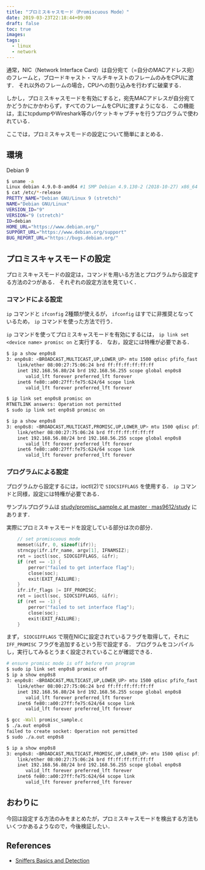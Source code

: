 ```yaml
---
title: "プロミスキャスモード（Promiscuous Mode）"
date: 2019-03-23T22:18:44+09:00
draft: false
toc: true
images:
tags: 
  - linux
  - network
---
```


通常，NIC（Network Interface Card）は自分宛て（=自分のMACアドレス宛）のフレームと，ブロードキャスト・マルチキャストのフレームのみをCPUに渡す．
それ以外のフレームの場合，CPUへの割り込みを行わずに破棄する．

しかし，プロミスキャスモードを有効にすると，宛先MACアドレスが自分宛てかどうかにかかわらず，すべてのフレームをCPUに渡すようになる．
この機能は，主にtcpdumpやWireshark等のパケットキャプチャを行うプログラムで使われている．

ここでは，プロミスキャスモードの設定について簡単にまとめる．

## 環境
Debian 9

```sh
$ uname -a
Linux debian 4.9.0-8-amd64 #1 SMP Debian 4.9.130-2 (2018-10-27) x86_64 GNU/Linux
$ cat /etc/*-release
PRETTY_NAME="Debian GNU/Linux 9 (stretch)"
NAME="Debian GNU/Linux"
VERSION_ID="9"
VERSION="9 (stretch)"
ID=debian
HOME_URL="https://www.debian.org/"
SUPPORT_URL="https://www.debian.org/support"
BUG_REPORT_URL="https://bugs.debian.org/"
```

## プロミスキャスモードの設定
プロミスキャスモードの設定は，コマンドを用いる方法とプログラムから設定する方法の2つがある．
それぞれの設定方法を見ていく．

### コマンドによる設定
`ip` コマンドと `ifconfig` 2種類が使えるが， `ifconfig` はすでに非推奨となっているため， `ip` コマンドを使った方法で行う．

`ip` コマンドを使ってプロミスキャスモードを有効にするには， `ip link set <device name> promisc on` と実行する．
なお，設定には特権が必要である．

```sh
$ ip a show enp0s8
3: enp0s8: <BROADCAST,MULTICAST,UP,LOWER_UP> mtu 1500 qdisc pfifo_fast state UP group default qlen 1000
    link/ether 08:00:27:75:06:24 brd ff:ff:ff:ff:ff:ff
    inet 192.168.56.80/24 brd 192.168.56.255 scope global enp0s8
       valid_lft forever preferred_lft forever
    inet6 fe80::a00:27ff:fe75:624/64 scope link
       valid_lft forever preferred_lft forever

$ ip link set enp0s8 promisc on
RTNETLINK answers: Operation not permitted
$ sudo ip link set enp0s8 promisc on

$ ip a show enp0s8
3: enp0s8: <BROADCAST,MULTICAST,PROMISC,UP,LOWER_UP> mtu 1500 qdisc pfifo_fast state UP group default qlen 1000
    link/ether 08:00:27:75:06:24 brd ff:ff:ff:ff:ff:ff
    inet 192.168.56.80/24 brd 192.168.56.255 scope global enp0s8
       valid_lft forever preferred_lft forever
    inet6 fe80::a00:27ff:fe75:624/64 scope link
       valid_lft forever preferred_lft forever
```

### プログラムによる設定
プログラムから設定するには，ioctl(2)で `SIOCSIFFLAGS` を使用する．
`ip` コマンドと同様，設定には特権が必要である．

サンプルプログラムは [study/promisc_sample.c at master · mas9612/study](https://github.com/mas9612/study/blob/master/networking/promiscuous_mode/promisc_sample.c) にあります．

実際にプロミスキャスモードを設定している部分は次の部分．
```c
    // set promiscuous mode
    memset(&ifr, 0, sizeof(ifr));
    strncpy(ifr.ifr_name, argv[1], IFNAMSIZ);
    ret = ioctl(soc, SIOCGIFFLAGS, &ifr);
    if (ret == -1) {
        perror("failed to get interface flag");
        close(soc);
        exit(EXIT_FAILURE);
    }
    ifr.ifr_flags |= IFF_PROMISC;
    ret = ioctl(soc, SIOCSIFFLAGS, &ifr);
    if (ret == -1) {
        perror("failed to set interface flag");
        close(soc);
        exit(EXIT_FAILURE);
    }
```

まず， `SIOCGIFFLAGS` で現在NICに設定されているフラグを取得して，それに `IFF_PROMISC` フラグを追加するという形で設定する．
プログラムをコンパイルし，実行してみるとうまく設定されていることが確認できる．

```sh
# ensure promisc mode is off before run program
$ sudo ip link set enp0s8 promisc off
$ ip a show enp0s8
3: enp0s8: <BROADCAST,MULTICAST,UP,LOWER_UP> mtu 1500 qdisc pfifo_fast state UP group default qlen 1000
    link/ether 08:00:27:75:06:24 brd ff:ff:ff:ff:ff:ff
    inet 192.168.56.80/24 brd 192.168.56.255 scope global enp0s8
       valid_lft forever preferred_lft forever
    inet6 fe80::a00:27ff:fe75:624/64 scope link
       valid_lft forever preferred_lft forever

$ gcc -Wall promisc_sample.c
$ ./a.out enp0s8
failed to create socket: Operation not permitted
$ sudo ./a.out enp0s8

$ ip a show enp0s8
3: enp0s8: <BROADCAST,MULTICAST,PROMISC,UP,LOWER_UP> mtu 1500 qdisc pfifo_fast state UP group default qlen 1000
    link/ether 08:00:27:75:06:24 brd ff:ff:ff:ff:ff:ff
    inet 192.168.56.80/24 brd 192.168.56.255 scope global enp0s8
       valid_lft forever preferred_lft forever
    inet6 fe80::a00:27ff:fe75:624/64 scope link
       valid_lft forever preferred_lft forever
```

## おわりに
今回は設定する方法のみをまとめたが，プロミスキャスモードを検出する方法もいくつかあるようなので，今後検証したい．

## References
* [Sniffers Basics and Detection](http://www.just.edu.jo/~tawalbeh/nyit/incs745/presentations/Sniffers.pdf)

